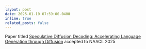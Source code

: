 ```yaml
---
layout: post
date: 2025-01-10 07:59:00-0400
inline: true
related_posts: false
---
```


Paper titled [Speculative Diffusion Decoding: Accelerating Language Generation through Diffusion](https://arxiv.org/abs/2408.05636) accepted to NAACL 2025